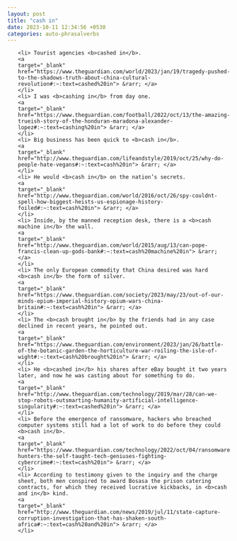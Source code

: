 ```yaml
---
layout: post
title: "cash in"
date: 2023-10-11 12:34:56 +0530
categories: auto-phrasalverbs
---
```

<ol>

    <li> Tourist agencies <b>cashed in</b>.
    <a 
    target="_blank" 
    href="https://www.theguardian.com/world/2023/jan/19/tragedy-pushed-to-the-shadows-truth-about-china-cultural-revolution#:~:text=cashed%20in"> &rarr; </a>
    </li>
    <li> I was <b>cashing in</b> from day one.
    <a 
    target="_blank" 
    href="https://www.theguardian.com/football/2022/oct/13/the-amazing-trueish-story-of-the-honduran-maradona-alexander-lopez#:~:text=cashing%20in"> &rarr; </a>
    </li>
    <li> Big business has been quick to <b>cash in</b>.
    <a 
    target="_blank" 
    href="http://www.theguardian.com/lifeandstyle/2019/oct/25/why-do-people-hate-vegans#:~:text=cash%20in"> &rarr; </a>
    </li>
    <li> He would <b>cash in</b> on the nation’s secrets.
    <a 
    target="_blank" 
    href="http://www.theguardian.com/world/2016/oct/26/spy-couldnt-spell-how-biggest-heists-us-espionage-history-foiled#:~:text=cash%20in"> &rarr; </a>
    </li>
    <li> Inside, by the manned reception desk, there is a <b>cash machine in</b> the wall.
    <a 
    target="_blank" 
    href="http://www.theguardian.com/world/2015/aug/13/can-pope-francis-clean-up-gods-bank#:~:text=cash%20machine%20in"> &rarr; </a>
    </li>
    <li> The only European commodity that China desired was hard <b>cash in</b> the form of silver.
    <a 
    target="_blank" 
    href="https://www.theguardian.com/society/2023/may/23/out-of-our-minds-opium-imperial-history-opium-wars-china-britain#:~:text=cash%20in"> &rarr; </a>
    </li>
    <li> The <b>cash brought in</b> by the friends had in any case declined in recent years, he pointed out.
    <a 
    target="_blank" 
    href="https://www.theguardian.com/environment/2023/jan/26/battle-of-the-botanic-garden-the-horticulture-war-roiling-the-isle-of-wight#:~:text=cash%20brought%20in"> &rarr; </a>
    </li>
    <li> He <b>cashed in</b> his shares after eBay bought it two years later, and now he was casting about for something to do.
    <a 
    target="_blank" 
    href="http://www.theguardian.com/technology/2019/mar/28/can-we-stop-robots-outsmarting-humanity-artificial-intelligence-singularity#:~:text=cashed%20in"> &rarr; </a>
    </li>
    <li> Before the emergence of ransomware, hackers who breached computer systems still had a lot of work to do before they could <b>cash in</b>.
    <a 
    target="_blank" 
    href="https://www.theguardian.com/technology/2022/oct/04/ransomware-hunters-the-self-taught-tech-geniuses-fighting-cybercrime#:~:text=cash%20in"> &rarr; </a>
    </li>
    <li> According to testimony given to the inquiry and the charge sheet, both men conspired to award Bosasa the prison catering contracts, for which they received lucrative kickbacks, in <b>cash and in</b> kind.
    <a 
    target="_blank" 
    href="http://www.theguardian.com/news/2019/jul/11/state-capture-corruption-investigation-that-has-shaken-south-africa#:~:text=cash%20and%20in"> &rarr; </a>
    </li>